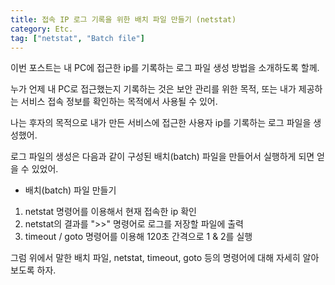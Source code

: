 ```yaml
---
title: 접속 IP 로그 기록을 위한 배치 파일 만들기 (netstat)
category: Etc.
tag: ["netstat", "Batch file"]
---
```


이번 포스트는 내 PC에 접근한 ip를 기록하는 로그 파일 생성 방법을 소개하도록 할께.

누가 언제 내 PC로 접근했는지 기록하는 것은 보안 관리를 위한 목적, 또는 내가 제공하는 서비스 접속 정보를 확인하는 목적에서 사용될 수 있어.

나는 후자의 목적으로 내가 만든 서비스에 접근한 사용자 ip를 기록하는 로그 파일을 생성했어.

로그 파일의 생성은 다음과 같이 구성된 배치(batch) 파일을 만들어서 실행하게 되면 얻을 수 있었어.

 - 배치(batch) 파일 만들기
  1. netstat 명령어를 이용해서 현재 접속한 ip 확인
  2. netstat의 결과를 ">>" 명령어로 로그를 저장할 파일에 출력
  3. timeout / goto 명령어를 이용해 120초 간격으로 1 & 2를 실행
  
그럼 위에서 말한 배치 파일, netstat, timeout, goto 등의 명령어에 대해 자세히 알아보도록 하자.
